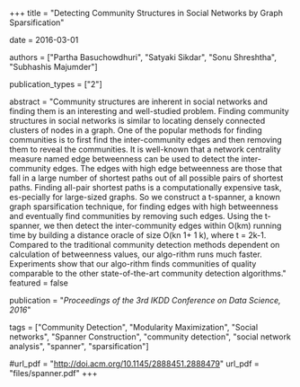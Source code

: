 +++
title = "Detecting Community Structures in Social Networks by Graph Sparsification"

date = 2016-03-01

authors = ["Partha Basuchowdhuri", "Satyaki Sikdar", "Sonu Shreshtha", "Subhashis Majumder"]

publication_types = ["2"]

abstract = "Community structures are inherent in social networks and finding them is an interesting and well-studied problem. Finding community structures in social networks is similar to locating densely connected clusters of nodes in a graph. One of the popular methods for finding communities is to first find the inter-community edges and then removing them to reveal the communities. It is well-known that a network centrality measure named edge betweenness can be used to detect the inter-community edges. The edges with high edge betweenness are those that fall in a large number of shortest paths out of all possible pairs of shortest paths. Finding all-pair shortest paths is a computationally expensive task, es-pecially for large-sized graphs. So we construct a t-spanner, a known graph sparsification technique, for finding edges with high betweenness and eventually find communities by removing such edges. Using the t-spanner, we then detect the inter-community edges within O(km) running time by building a distance oracle of size O(kn 1+ 1 k), where t = 2k-1. Compared to the traditional community detection methods dependent on calculation of betweenness values, our algo-rithm runs much faster. Experiments show that our algo-rithm finds communities of quality comparable to the other state-of-the-art community detection algorithms."
featured = false

publication = "*Proceedings of the 3rd IKDD Conference on Data Science, 2016*"

tags = ["Community Detection", "Modularity Maximization", "Social networks", "Spanner Construction", "community detection", "social network analysis", "spanner", "sparsification"]

#url_pdf = "http://doi.acm.org/10.1145/2888451.2888479"
url_pdf = "files/spanner.pdf"
+++

